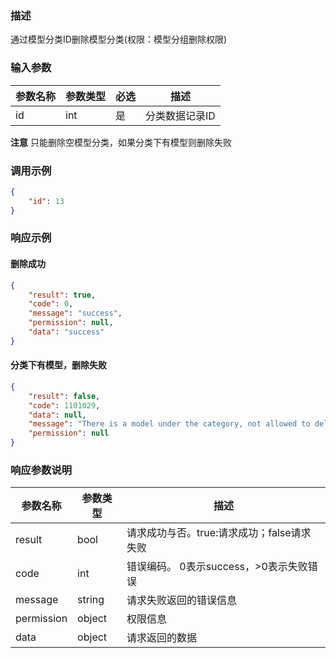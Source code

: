### 描述

通过模型分类ID删除模型分类(权限：模型分组删除权限)

### 输入参数

| 参数名称 | 参数类型 | 必选 | 描述       |
|------|------|----|----------|
| id   | int  | 是  | 分类数据记录ID |

**注意** 只能删除空模型分类，如果分类下有模型则删除失败

### 调用示例

```json
{
    "id": 13
}
```

### 响应示例

#### 删除成功

```json
{
    "result": true,
    "code": 0,
    "message": "success",
    "permission": null,
    "data": "success"
}
```

#### 分类下有模型，删除失败

```json
{
    "result": false,
    "code": 1101029,
    "data": null,
    "message": "There is a model under the category, not allowed to delete",
    "permission": null
}
```

### 响应参数说明

| 参数名称       | 参数类型   | 描述                         |
|------------|--------|----------------------------|
| result     | bool   | 请求成功与否。true:请求成功；false请求失败 |
| code       | int    | 错误编码。 0表示success，>0表示失败错误  |
| message    | string | 请求失败返回的错误信息                |
| permission | object | 权限信息                       |
| data       | object | 请求返回的数据                    |
